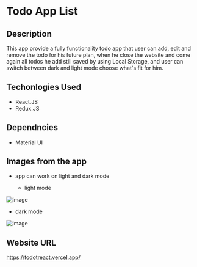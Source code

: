 # Todo App List 

## Description 

This app provide a fully functionality todo app that user can add, edit and remove the todo for his future plan, when he close the website and come again all todos he add still saved by using Local Storage, and user can switch between dark and light mode choose what's fit for him.

## Techonlogies Used 

- React.JS
- Redux.JS


## Dependncies 
- Material UI

## Images from the app 

- app can work on light and dark mode 

  * light mode 
 
 ![image](https://user-images.githubusercontent.com/68183022/210271377-8144b85a-87ff-43a6-b1fe-714a3047ab8c.png)
 
   * dark mode 
   
   ![image](https://user-images.githubusercontent.com/68183022/210271418-3817f75a-c333-4554-a95f-0d034043ff4a.png)

  

## Website URL
https://todotreact.vercel.app/
